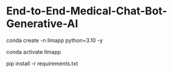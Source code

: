 # End-to-End-Medical-Chat-Bot-Generative-AI

conda create -n llmapp python=3.10 -y

conda activate llmapp

pip install -r requirements.txt